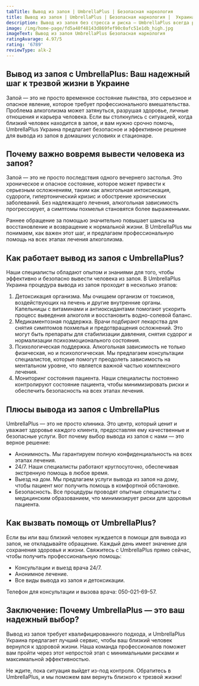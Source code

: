 ```yaml
---
tabTitle: Вывод из запоя | UmbrellaPlus | Безопасная наркология
title: Вывод из запоя | UmbrellaPlus | Безопасная наркология |  Украина
description: Вывод из запоя без стресса и риска — UmbrellaPlus всегда рядом
image: /img/home-page/fd5a40f48143d869fef90c0afc51e1db_high.jpg
imageText: Вывод из запоя UmbrellaPlus Безопасная наркология
ratingAvarage: 4.97/5
rating: '6789'
reviewType: alk-2
---
```


## Вывод из запоя с UmbrellaPlus: Ваш надежный шаг к трезвой жизни в Украине

Запой — это не просто временное состояние пьянства, это серьезное и опасное явление, которое требует профессионального вмешательства. Проблема алкоголизма может затянуться, разрушая здоровье, личные отношения и карьера человека. Если вы столкнулись с ситуацией, когда близкий человек находится в запое, и вам нужно срочно помочь, UmbrellaPlus Украина предлагает безопасное и эффективное решение для вывода из запоя в домашних условиях и стационаре.

## Почему важно вовремя вывести человека из  запоя?

Запой — это не просто последствия одного вечернего застолья. Это хроническое и опасное состояние, которое может привести к серьезным осложнениям, таким как алкогольная интоксикация, судороги, гипертонический кризис и обострение хронических заболеваний. Без надлежащего лечения, алкогольная зависимость прогрессирует, а симптомы похмелья становятся более выраженными.

Раннее обращение за помощью значительно повышает шансы на восстановление и возвращение к нормальной жизни. В UmbrellaPlus мы понимаем, как важен этот шаг, и предлагаем профессиональную помощь на всех этапах лечения алкоголизма.

## Как работает вывод из запоя с UmbrellaPlus?

Наши специалисты обладают опытом и знаниями для того, чтобы эффективно и безопасно вывести человека из запоя. В UmbrellaPlus Украина процедура вывода из запоя проходит в несколько этапов:

1. Детоксикация организма. Мы очищаем организм от токсинов, воздействующих на печень и другие внутренние органы. Капельницы с витаминами и антиоксидантами помогают ускорить процесс выведения алкоголя и восстановить водно-солевой баланс. 
2. Медикаментозная поддержка. Врачи подбирают лекарства для снятия симптомов похмелья и предотвращения осложнений. Это могут быть препараты для стабилизации давления, снятия судорог и нормализации психоэмоционального состояния. 
3. Психологическая поддержка. Алкогольная зависимость не только физическая, но и психологическая. Мы предлагаем консультации специалистов, которые помогут преодолеть зависимость на ментальном уровне, что является важной частью комплексного лечения. 
4. Мониторинг состояния пациента. Наши специалисты постоянно контролируют состояние пациента, чтобы минимизировать риски и обеспечить безопасность на всех этапах лечения. 

## Плюсы вывода из запоя с UmbrellaPlus

UmbrellaPlus — это не просто клиника. Это центр, который ценит и уважает здоровье каждого клиента, предоставляя ему качественные и безопасные услуги. Вот почему выбор вывода из запоя с нами — это верное решение:

* Анонимность. Мы гарантируем полную конфиденциальность на всех этапах лечения.
* 24/7. Наши специалисты работают круглосуточно, обеспечивая экстренную помощь в любое время.
* Выезд на дом. Мы предлагаем услуги вывода из запоя на дому, чтобы пациент мог получить помощь в комфортной обстановке.
* Безопасность. Все процедуры проводят опытные специалисты с медицинским образованием, что минимизирует риски для здоровья пациента.

## Как вызвать помощь от UmbrellaPlus?

Если вы или ваш близкий человек нуждается в помощи для вывода из запоя, не откладывайте обращение. Каждый день имеет значение для сохранения здоровья и жизни. Свяжитесь с UmbrellaPlus прямо сейчас, чтобы получить профессиональную помощь:

* Консультации и выезд врача 24/7.
* Анонимное лечение.
* Все виды вывода из запоя и детоксикации.

Телефон для консультации и вызова врача: 050-021-69-57.

## Заключение: Почему UmbrellaPlus — это ваш надежный выбор?

Вывод из запоя требует квалифицированного подхода, и UmbrellaPlus Украина предлагает лучший сервис, чтобы ваш близкий человек вернулся к здоровой жизни. Наша команда профессионалов поможет вам пройти через этот непростой этап с минимальными рисками и максимальной эффективностью.

Не ждите, пока ситуация выйдет из-под контроля. Обратитесь в UmbrellaPlus, и мы поможем вам вернуть близкого к трезвой жизни!
